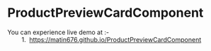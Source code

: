 # ProductPreviewCardComponent

You can experience live demo at :-<br>
    &emsp;&emsp; 1.&nbsp; https://matin676.github.io/ProductPreviewCardComponent <br>
